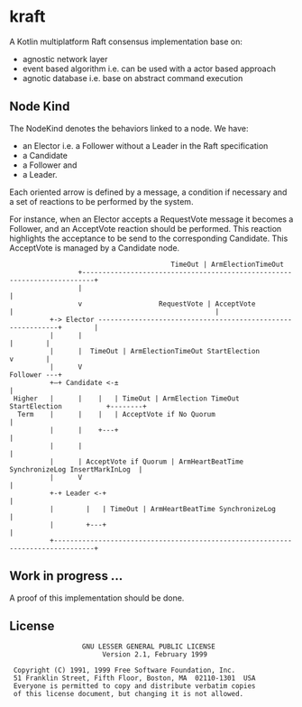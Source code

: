 # kraft

A Kotlin multiplatform Raft consensus implementation base on:
- agnostic network layer
- event based algorithm i.e. can be used with a actor based approach
- agnotic database i.e. base on abstract command execution

##  Node Kind

The NodeKind denotes the behaviors linked to a node. We have:
- an Elector i.e. a Follower without a Leader in the Raft specification
- a Candidate
- a Follower and
- a Leader.

Each oriented arrow is defined by a message, a condition if necessary and a set of 
reactions to be performed by the system.
 
For instance, when an Elector accepts a RequestVote message it becomes a Follower, and
an AcceptVote reaction should be performed. This reaction highlights the acceptance to
be send to the corresponding Candidate. This AcceptVote is managed by a Candidate node.
 
```
                                        TimeOut | ArmElectionTimeOut
                 +-------------------------------------------------------------------------+
                 |                                                                         |
                 v                   RequestVote | AcceptVote                              |                                                  |
          +-> Elector ------------------------------------------------------------+        |
          |      |                                                                |        |
          |      |  TimeOut | ArmElectionTimeOut StartElection                    v        |
          |      V                                                             Follower ---+
          +–+ Candidate <-±                                                       |
 Higher   |      |    |   | TimeOut | ArmElection TimeOut StartElection           +--------+
  Term    |      |    |   | AcceptVote if No Quorum                                        |
          |      |    +---+                                                                |
          |      |                                                                         |
          |      | AcceptVote if Quorum | ArmHeartBeatTime SynchronizeLog InsertMarkInLog  |
          |      V                                                                         |
          +-+ Leader <-+                                                                   |
          |        |   | TimeOut | ArmHeartBeatTime SynchronizeLog                         |
          |        +---+                                                                   |
          +--------------------------------------------------------------------------------+
```

## Work in progress ...

A proof of this implementation should be done.

## License 

```
                  GNU LESSER GENERAL PUBLIC LICENSE
                       Version 2.1, February 1999

 Copyright (C) 1991, 1999 Free Software Foundation, Inc.
 51 Franklin Street, Fifth Floor, Boston, MA  02110-1301  USA
 Everyone is permitted to copy and distribute verbatim copies
 of this license document, but changing it is not allowed.
```
